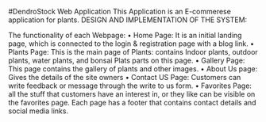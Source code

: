 #DendroStock Web Application
This Application is an E-commerese application for plants. 
DESIGN AND IMPLEMENTATION OF THE SYSTEM:

The functionality of each Webpage:
•	Home Page: It is an initial landing page, which is connected to the login & registration page with a blog link.
•	Plants Page: This is the main page of Plants: contains Indoor plants, outdoor plants, water plants, and bonsai Plats parts on this page.
•	Gallery Page: This page contains the gallery of plants and other images. 
•	About Us page: Gives the details of the site owners
•	Contact US Page: Customers can write feedback or message through the write to us form.
•	Favorites Page: all the stuff that customers have an interest in, or they like can be visible on the favorites page.
Each page has a footer that contains contact details and social media links.
